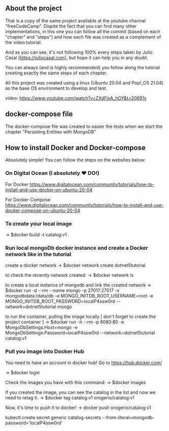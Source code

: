## About the project

That is a copy of the same project available at the youtube channel "freeCodeCamp". Dispite the fact that you can find many other implementations, in this one you can follow all the commit (based on each "chapter" and "steps") and how each file was created as a complement of the video tutorial.

And as you can see, it's not following 100% every steps taken by Julio Casal [https://juliocasal.com], but hope it can help you in any doubt.

You can always (and is highly recommended) you follow along the tutorial creating exactly the same steps of each chapter.

All this project was created using a linux (Ubuntu 20.04 and Pop!_OS 21.04) as the base OS environment to develop and test. 

video:
https://www.youtube.com/watch?v=ZXdFisA_hOY&t=20691s

## docker-compose file

The docker-compose file was created to easier the tests when we start the chapter "Persisting Entities with MongoDB"

## How to install Docker and Docker-compose

Absolutely simple! You can follow the steps on the websites below:

### On Digital Ocean (I absolutely ❤️ DO!)
For Docker
https://www.digitalocean.com/community/tutorials/how-to-install-and-use-docker-on-ubuntu-20-04

For Docker-Compose
https://www.digitalocean.com/community/tutorials/how-to-install-and-use-docker-compose-on-ubuntu-20-04

### To create your local image

-> $docker build -t catalog:v1 .

### Run local mongoDb docker instance and create a Docker network like in the tutorial

create a docker network
-> $docker network create dotnet5tutorial

to check the recently network created:
-> $docker network ls

to create a local instance of mongodb and link the created network
-> $docker run -d --rm --name mongo -p 27017:27017 -v mongodbdata:/data/db -e MONGO_INITDB_ROOT_USERNAME=root -e MONGO_INITDB_ROOT_PASSWORD=localP4ssw0rd --network=dotnet5tutorial mongo

to run the container, pulling the image locally [ don't forget to create the project container ]
-> $docker run -it --rm -p 8080:80 -e MongoDbSettings:Host=mongo -e MongoDbSettings:Password=localP4ssw0rd --network=dotnet5tutorial catalog:v1

### Pull you image into Docker Hub

You need to have an account in docker hub! Go to https://hub.docker.com/

-> $docker login

Check the images you have with this command:
-> $docker images

If you created the image, you can see the catalog in the list and now we need to retag it.
-> $docker tag catalog:v1 orogerio/catalog:v1

Now, it's time to push it to docker!
-> docker push orogerio/catalog:v1


kubectl create secret generic catalog-secrets --from-literal=mongodb-password='localP4ssw0rd'